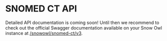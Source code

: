 # SNOMED CT API

Detailed API documentation is coming soon! Until then we recommend to check out the official Swagger documentation available on your Snow Owl instance at [/snowowl/snomed-ct/v3](http://localhost:8080/snowowl/snomed-ct/v3).